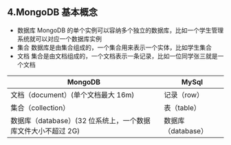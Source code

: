 ## 4.MongoDB 基本概念

* 数据库 MongoDB 的单个实例可以容纳多个独立的数据库，比如一个学生管理系统就可以对应一个数据库实例
* 集合 数据库是由集合组成的，一个集合用来表示一个实体，比如学生集合
* 文档 集合是由文档组成的，一个文档表示一条记录，比如一位同学张三就是一个文档

| MongoDB                                                      | MySql              |
| ------------------------------------------------------------ | ------------------ |
| 文档（document）(单个文档最大 16m)                           | 记录（row）        |
| 集合（collection）                                           | 表（table）        |
| 数据库（database）(32 位系统上，一个数据库文件大小不超过 2G) | 数据库（database） |
